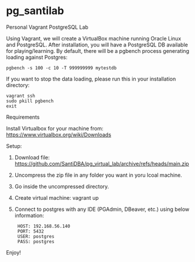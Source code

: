 # pg_santilab
Personal Vagrant PostgreSQL Lab

Using Vagrant, we will create a VirtualBox machine running Oracle Linux and PostgreSQL.
After installation, you will have a PostgreSQL DB available for playing/learning.
By default, there will be a pgbench process generating loading against Postgres:

    pgbench -s 100 -c 10 -T 999999999 mytestdb

If you want to stop the data loading, please run this in your installation directory:

    vagrant ssh
    sudo pkill pgbench
    exit

Requirements

Install Virtualbox for your machine from: https://www.virtualbox.org/wiki/Downloads

Setup:

1. Download file: https://github.com/SantiDBA/pg_virtual_lab/archive/refs/heads/main.zip
2. Uncompress the zip file in any folder you want in yoru lcoal machine.
3. Go inside the uncompressed directory.
4. Create virtual machine: vagrant up
5. Connect to postgres with any IDE (PGAdmin, DBeaver, etc.) using below information:

        HOST: 192.168.56.140
        PORT: 5432
        USER: postgres
        PASS: postgres

Enjoy!
